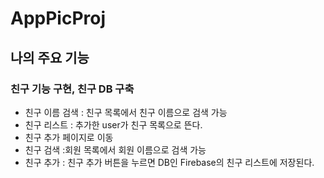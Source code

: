 # AppPicProj

## 나의 주요 기능
### 친구 기능 구현, 친구 DB 구축
- 친구 이름 검색 : 친구 목록에서 친구 이름으로 검색 가능
- 친구 리스트 : 추가한 user가 친구 목록으로 뜬다.
- 친구 추가 페이지로 이동
- 친구 검색 :회원 목록에서 회원 이름으로 검색 가능
- 친구 추가 : 친구 추가 버튼을 누르면 DB인 Firebase의 친구 리스트에 저장된다.

